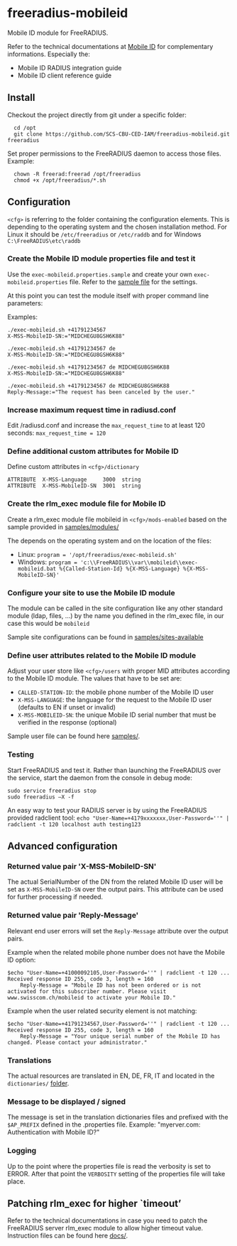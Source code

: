 freeradius-mobileid
===================

Mobile ID module for FreeRADIUS.

Refer to the technical documentations at [Mobile ID](http://swisscom.com/mid "Mobile ID") for complementary informations. Especially the:
* Mobile ID RADIUS integration guide
* Mobile ID client reference guide


## Install

Checkout the project directly from git under a specific folder:
```
  cd /opt
  git clone https://github.com/SCS-CBU-CED-IAM/freeradius-mobileid.git freeradius
```

Set proper permissions to the FreeRADIUS daemon to access those files. Example:
```
  chown -R freerad:freerad /opt/freeradius
  chmod +x /opt/freeradius/*.sh
```


## Configuration

`<cfg>` is referring to the folder containing the configuration elements. This is depending to the operating system and the chosen installation method. For Linux it should be `/etc/freeradius` or `/etc/raddb` and for Windows `C:\FreeRADIUS\etc\raddb`

### Create the Mobile ID module properties file and test it

Use the `exec-mobileid.properties.sample` and create your own `exec-mobileid.properties` file. Refer to the [sample file](exec-mobileid.properties.sample) for the settings.

At this point you can test the module itself with proper command line parameters:

Examples:  
```
./exec-mobileid.sh +41791234567 
X-MSS-MobileID-SN:="MIDCHEGU8GSH6K88"

./exec-mobileid.sh +41791234567 de 
X-MSS-MobileID-SN:="MIDCHEGU8GSH6K88"

./exec-mobileid.sh +41791234567 de MIDCHEGU8GSH6K88 
X-MSS-MobileID-SN:="MIDCHEGU8GSH6K88"

./exec-mobileid.sh +41791234567 de MIDCHEGU8GSH6K88 
Reply-Message:="The request has been canceled by the user."
```

### Increase maximum request time in radiusd.conf

Edit <cfg>/radiusd.conf and increase the `max_request_time` to at least 120 seconds: `max_request_time = 120`

### Define additional custom attributes for Mobile ID

Define custom attributes in `<cfg>/dictionary`

```
ATTRIBUTE  X-MSS-Language     3000  string
ATTRIBUTE  X-MSS-MobileID-SN  3001  string
```

### Create the rlm_exec module file for Mobile ID

Create a rlm_exec module file mobileid in `<cfg>/mods-enabled` based on the sample provided in [samples/modules/](samples/modules)

The <program> depends on the operating system and on the location of the files:
 * Linux: `program = '/opt/freeradius/exec-mobileid.sh'`
 * Windows: `program = 'c:\\FreeRADIUS\\var\\mobileid\\exec-mobileid.bat %{Called-Station-Id} %{X-MSS-Language} %{X-MSS-MobileID-SN}'`
 
### Configure your site to use the Mobile ID module

The module can be called in the site configuration like any other standard module (ldap, files, ...) by the name you defined in the rlm_exec file, in our case this would be `mobileid`

Sample site configurations can be found in [samples/sites-available](samples/sites-available)

### Define user attributes related to the Mobile ID module

Adjust your user store like `<cfg>/users` with proper MID attributes according to the Mobile ID module. The values that have to be set are:
* `CALLED-STATION-ID`: the mobile phone number of the Mobile ID user
* `X-MSS-LANGUAGE`: the language for the request to the Mobile ID user (defaults to EN if unset or invalid)
* `X-MSS-MOBILEID-SN`: the unique Mobile ID serial number that must be verified in the response (optional)

Sample user file can be found here [samples/](samples/users.sample).

### Testing

Start FreeRADIUS and test it. Rather than launching the FreeRADIUS over the service, start the daemon from the console in debug mode: 
```
sudo service freeradius stop
sudo freeradius –X -f
```

An easy way to test your RADIUS server is by using the FreeRADIUS provided radclient tool: 
`echo "User-Name=+4179xxxxxxx,User-Password=''" | radclient -t 120 localhost auth testing123`

## Advanced configuration

### Returned value pair 'X-MSS-MobileID-SN'

The actual SerialNumber of the DN from the related Mobile ID user will be set as `X-MSS-MobileID-SN` over the output pairs. This attribute can be used for further processing if needed.

### Returned value pair 'Reply-Message'

Relevant end user errors will set the `Reply-Message` attribute over the output pairs. 

Example when the related mobile phone number does not have the Mobile ID option:
```
$echo "User-Name=+41000092105,User-Password=''" | radclient -t 120 ...
Received response ID 255, code 3, length = 160
    Reply-Message = "Mobile ID has not been ordered or is not activated for this subscriber number. Please visit www.swisscom.ch/mobileid to activate your Mobile ID."
```

Example when the user related security element is not matching:
```
$echo "User-Name=+41791234567,User-Password=''" | radclient -t 120 ...
Received response ID 255, code 3, length = 160
    Reply-Message = "Your unique serial number of the Mobile ID has changed. Please contact your administrator."
```

### Translations

The actual resources are translated in EN, DE, FR, IT and located in the `dictionaries/` [folder](dictionaries/).

### Message to be displayed / signed

The message is set in the translation dictionaries files and prefixed with the `$AP_PREFIX` defined in the .properties file.
Example: "myerver.com: Authentication with Mobile ID?"

### Logging

Up to the point where the properties file is read the verbosity is set to ERROR. After that point the `VERBOSITY` setting of the properties file will take place.

## Patching rlm_exec for higher `timeout’

Refer to the technical documentations in case you need to patch the FreeRADIUS server rlm_exec module to allow higher timeout value. Instruction files can be found here [docs/](docs/).
